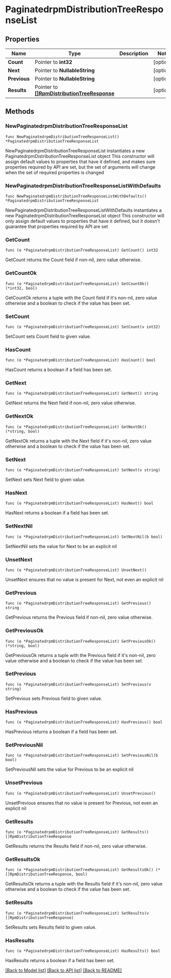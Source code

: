 # PaginatedrpmDistributionTreeResponseList

## Properties

Name | Type | Description | Notes
------------ | ------------- | ------------- | -------------
**Count** | Pointer to **int32** |  | [optional] 
**Next** | Pointer to **NullableString** |  | [optional] 
**Previous** | Pointer to **NullableString** |  | [optional] 
**Results** | Pointer to [**[]RpmDistributionTreeResponse**](RpmDistributionTreeResponse.md) |  | [optional] 

## Methods

### NewPaginatedrpmDistributionTreeResponseList

`func NewPaginatedrpmDistributionTreeResponseList() *PaginatedrpmDistributionTreeResponseList`

NewPaginatedrpmDistributionTreeResponseList instantiates a new PaginatedrpmDistributionTreeResponseList object
This constructor will assign default values to properties that have it defined,
and makes sure properties required by API are set, but the set of arguments
will change when the set of required properties is changed

### NewPaginatedrpmDistributionTreeResponseListWithDefaults

`func NewPaginatedrpmDistributionTreeResponseListWithDefaults() *PaginatedrpmDistributionTreeResponseList`

NewPaginatedrpmDistributionTreeResponseListWithDefaults instantiates a new PaginatedrpmDistributionTreeResponseList object
This constructor will only assign default values to properties that have it defined,
but it doesn't guarantee that properties required by API are set

### GetCount

`func (o *PaginatedrpmDistributionTreeResponseList) GetCount() int32`

GetCount returns the Count field if non-nil, zero value otherwise.

### GetCountOk

`func (o *PaginatedrpmDistributionTreeResponseList) GetCountOk() (*int32, bool)`

GetCountOk returns a tuple with the Count field if it's non-nil, zero value otherwise
and a boolean to check if the value has been set.

### SetCount

`func (o *PaginatedrpmDistributionTreeResponseList) SetCount(v int32)`

SetCount sets Count field to given value.

### HasCount

`func (o *PaginatedrpmDistributionTreeResponseList) HasCount() bool`

HasCount returns a boolean if a field has been set.

### GetNext

`func (o *PaginatedrpmDistributionTreeResponseList) GetNext() string`

GetNext returns the Next field if non-nil, zero value otherwise.

### GetNextOk

`func (o *PaginatedrpmDistributionTreeResponseList) GetNextOk() (*string, bool)`

GetNextOk returns a tuple with the Next field if it's non-nil, zero value otherwise
and a boolean to check if the value has been set.

### SetNext

`func (o *PaginatedrpmDistributionTreeResponseList) SetNext(v string)`

SetNext sets Next field to given value.

### HasNext

`func (o *PaginatedrpmDistributionTreeResponseList) HasNext() bool`

HasNext returns a boolean if a field has been set.

### SetNextNil

`func (o *PaginatedrpmDistributionTreeResponseList) SetNextNil(b bool)`

 SetNextNil sets the value for Next to be an explicit nil

### UnsetNext
`func (o *PaginatedrpmDistributionTreeResponseList) UnsetNext()`

UnsetNext ensures that no value is present for Next, not even an explicit nil
### GetPrevious

`func (o *PaginatedrpmDistributionTreeResponseList) GetPrevious() string`

GetPrevious returns the Previous field if non-nil, zero value otherwise.

### GetPreviousOk

`func (o *PaginatedrpmDistributionTreeResponseList) GetPreviousOk() (*string, bool)`

GetPreviousOk returns a tuple with the Previous field if it's non-nil, zero value otherwise
and a boolean to check if the value has been set.

### SetPrevious

`func (o *PaginatedrpmDistributionTreeResponseList) SetPrevious(v string)`

SetPrevious sets Previous field to given value.

### HasPrevious

`func (o *PaginatedrpmDistributionTreeResponseList) HasPrevious() bool`

HasPrevious returns a boolean if a field has been set.

### SetPreviousNil

`func (o *PaginatedrpmDistributionTreeResponseList) SetPreviousNil(b bool)`

 SetPreviousNil sets the value for Previous to be an explicit nil

### UnsetPrevious
`func (o *PaginatedrpmDistributionTreeResponseList) UnsetPrevious()`

UnsetPrevious ensures that no value is present for Previous, not even an explicit nil
### GetResults

`func (o *PaginatedrpmDistributionTreeResponseList) GetResults() []RpmDistributionTreeResponse`

GetResults returns the Results field if non-nil, zero value otherwise.

### GetResultsOk

`func (o *PaginatedrpmDistributionTreeResponseList) GetResultsOk() (*[]RpmDistributionTreeResponse, bool)`

GetResultsOk returns a tuple with the Results field if it's non-nil, zero value otherwise
and a boolean to check if the value has been set.

### SetResults

`func (o *PaginatedrpmDistributionTreeResponseList) SetResults(v []RpmDistributionTreeResponse)`

SetResults sets Results field to given value.

### HasResults

`func (o *PaginatedrpmDistributionTreeResponseList) HasResults() bool`

HasResults returns a boolean if a field has been set.


[[Back to Model list]](../README.md#documentation-for-models) [[Back to API list]](../README.md#documentation-for-api-endpoints) [[Back to README]](../README.md)


